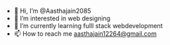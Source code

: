 - 👋 Hi, I’m @Aasthajain2085
- 👀 I’m interested in web designing
- 🌱 I’m currently learning fulll stack webdevelopment
- 📫 How to reach me aasthajain12264@gmail.com

  


